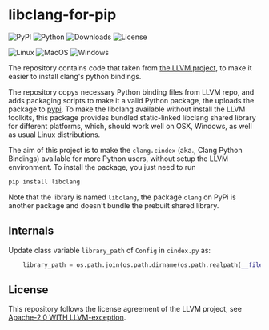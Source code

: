 libclang-for-pip
================

![PyPI](https://img.shields.io/pypi/v/libclang)
![Python](https://img.shields.io/pypi/pyversions/libclang)
![Downloads](https://img.shields.io/pypi/dw/libclang)
![License](https://img.shields.io/pypi/l/libclang)

![Linux](https://github.com/sighingnow/libclang/workflows/libclang-linux-amd64/badge.svg)
![MacOS](https://github.com/sighingnow/libclang/workflows/libclang-macosx-amd64/badge.svg)
![Windows](https://github.com/sighingnow/libclang/workflows/libclang-windows-amd64/badge.svg)

The repository contains code that taken from [the LLVM project][1], to make it easier to install
clang's python bindings.

The repository copys necessary Python binding files from LLVM repo, and adds packaging scripts
to make it a valid Python package, the uploads the package to [pypi][2]. To make the libclang
available without install the LLVM toolkits, this package provides bundled static-linked libclang
shared library for different platforms, which, should work well on OSX, Windows, as well as
usual Linux distributions.

The aim of this project is to make the `clang.cindex` (aka., Clang Python Bindings)
available for more Python users, without setup the LLVM environment. To install the package,
you just need to run

```bash
pip install libclang
```

Note that the library is named `libclang`, the package `clang` on PyPi is another package and
doesn't bundle the prebuilt shared library.

Internals
---------

Update class variable `library_path` of `Config` in `cindex.py` as:

```python
    library_path = os.path.join(os.path.dirname(os.path.realpath(__file__)), 'native')
```

License
-------

This repository follows the license agreement of the LLVM project, see [Apache-2.0 WITH LLVM-exception](./LICENSE.TXT).

[1]: https://github.com/llvm/llvm-project/tree/main/clang/bindings/python
[2]: https://pypi.org/project/libclang
